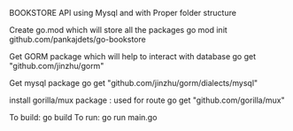 BOOKSTORE API using Mysql and with Proper folder structure

Create go.mod  which will store all the packages
go mod init github.com/pankajdets/go-bookstore

Get GORM package which will help to interact with database
go get "github.com/jinzhu/gorm"

Get mysql package
go get "github.com/jinzhu/gorm/dialects/mysql"

install gorilla/mux package : used for route
go get "github.com/gorilla/mux"


To build: go build
To run: go run main.go

